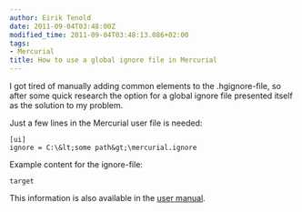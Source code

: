 ```yaml
---
author: Eirik Tenold
date: 2011-09-04T03:48:00Z
modified_time: 2011-09-04T03:48:13.086+02:00
tags:
- Mercurial
title: How to use a global ignore file in Mercurial
---
```


I got tired of manually adding common elements to the .hgignore-file, so after some quick research the 
option for a global ignore file presented itself as the solution to my problem.

Just a few lines in the Mercurial user file is needed:

    [ui]
    ignore = C:\&lt;some path&gt;\mercurial.ignore

Example content for the ignore-file:

    target
    
This information is also available in the [user manual](http://www.selenic.com/mercurial/hgrc.5.html).
